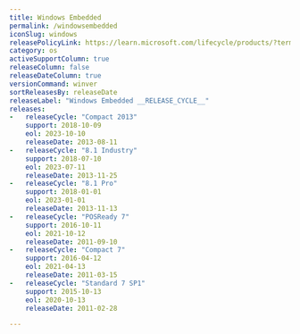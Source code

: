 ```yaml
---
title: Windows Embedded
permalink: /windowsembedded
iconSlug: windows
releasePolicyLink: https://learn.microsoft.com/lifecycle/products/?terms=Windows%20Embedded
category: os
activeSupportColumn: true
releaseColumn: false
releaseDateColumn: true
versionCommand: winver
sortReleasesBy: releaseDate
releaseLabel: "Windows Embedded __RELEASE_CYCLE__"
releases:
-   releaseCycle: "Compact 2013"
    support: 2018-10-09
    eol: 2023-10-10
    releaseDate: 2013-08-11
-   releaseCycle: "8.1 Industry"
    support: 2018-07-10
    eol: 2023-07-11
    releaseDate: 2013-11-25
-   releaseCycle: "8.1 Pro"
    support: 2018-01-01
    eol: 2023-01-01
    releaseDate: 2013-11-13
-   releaseCycle: "POSReady 7"
    support: 2016-10-11
    eol: 2021-10-12
    releaseDate: 2011-09-10
-   releaseCycle: "Compact 7"
    support: 2016-04-12
    eol: 2021-04-13
    releaseDate: 2011-03-15
-   releaseCycle: "Standard 7 SP1"
    support: 2015-10-13
    eol: 2020-10-13
    releaseDate: 2011-02-28

---
```

